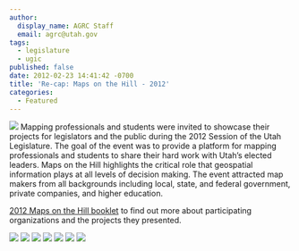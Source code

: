 ```yaml
---
author:
  display_name: AGRC Staff
  email: agrc@utah.gov
tags:
  - legislature
  - ugic
published: false
date: 2012-02-23 14:41:42 -0700
title: 'Re-cap: Maps on the Hill - 2012'
categories:
  - Featured
---
```

<p><img src="{{ "/images/DSC_07001.jpg" | prepend: site.baseurl }}" class="inline-text-right" /> Mapping professionals and students were invited to showcase their projects for legislators and the public during the 2012 Session of the Utah Legislature. The goal of the event was to provide a platform for mapping professionals and students to share their hard work with Utah’s elected leaders. Maps on the Hill highlights the critical role that geospatial information plays at all levels of decision making. The event attracted map makers from all backgrounds including local, state, and federal government, private companies, and higher education.</p>
<p><a href="{{ "/downloads/2012MapsOnTheHill_bookletSM.pdf" | prepend: site.baseurl }}">2012 Maps on the Hill booklet</a> to find out more about participating organizations and the projects they presented.</p>
<p>
    <img src="{{ "/images/uploads/DSC_0700-150x150.jpg" | prepend: site.baseurl }}" class="pull-left" />
    <img src="{{ "/images/uploads/DSC_0690-150x150.jpg" | prepend: site.baseurl }}" class="pull-left" />
    <img src="{{ "/images/uploads/DSC_0687-150x150.jpg" | prepend: site.baseurl }}" class="pull-left" />
    <img src="{{ "/images/uploads/DSC_0686-150x150.jpg" | prepend: site.baseurl }}" class="pull-left" />
    <img src="{{ "/images/uploads/DSC_0685-150x150.jpg" | prepend: site.baseurl }}" class="pull-left" />
    <img src="{{ "/images/uploads/DSC_0683-150x150.jpg" | prepend: site.baseurl }}" class="pull-left" />
    <img src="{{ "/images/uploads/DSC_0701-150x150.jpg" | prepend: site.baseurl }}" class="pull-left" />
</p>
